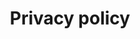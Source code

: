 ---
lang: en
layout: doc
permalink: /privacy/
redirect_from:
- /en/privacy/
- /doc/privacy/
- /wiki/privacy/
redirect_to: https://qubes-doc-rst.readthedocs.io/en/latest/introduction/privacy.html
ref: 243
title: Privacy policy
---